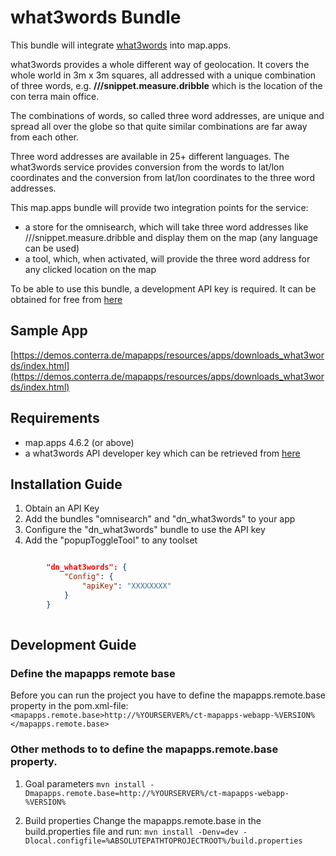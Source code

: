 # what3words Bundle

This bundle will integrate [what3words](https://what3words.com/de/) into map.apps.

what3words provides a whole different way of geolocation. It covers the whole world in 3m x 3m squares, all addressed
with a unique combination of three words, e.g. **///snippet.measure.dribble** which is the location of the con terra main office.

The combinations of words, so called three word addresses, are unique and spread all over the globe so that quite similar 
combinations are far away from each other. 

Three word addresses are available in 25+ different languages. The what3words service provides conversion from the 
words to lat/lon coordinates and the conversion from lat/lon coordinates to the three word addresses.

This map.apps bundle will provide two integration points for the service: 
* a store for the omnisearch, which will take three word addresses like ///snippet.measure.dribble and display them on the map (any language can be used)
* a tool, which, when activated, will provide the three word address for any clicked location on the map

To be able to use this bundle, a development API key is required. It can be obtained for free from [here](https://accounts.what3words.com/register) 

## Sample App
[https://demos.conterra.de/mapapps/resources/apps/downloads_what3words/index.html](https://demos.conterra.de/mapapps/resources/apps/downloads_what3words/index.html)

## Requirements
* map.apps 4.6.2 (or above)
* a what3words API developer key which can be retrieved from [here](https://accounts.what3words.com/register)

## Installation Guide

1. Obtain an API Key
2. Add the bundles "omnisearch" and "dn_what3words" to your app
3. Configure the "dn_what3words" bundle to use the API key
4. Add the "popupToggleTool" to any toolset

```json

        "dn_what3words": {
            "Config": {
                "apiKey": "XXXXXXXX"
            }
        }
        
```

## Development Guide
### Define the mapapps remote base
Before you can run the project you have to define the mapapps.remote.base property in the pom.xml-file:
`<mapapps.remote.base>http://%YOURSERVER%/ct-mapapps-webapp-%VERSION%</mapapps.remote.base>`

### Other methods to to define the mapapps.remote.base property.
1. Goal parameters
`mvn install -Dmapapps.remote.base=http://%YOURSERVER%/ct-mapapps-webapp-%VERSION%`

2. Build properties
Change the mapapps.remote.base in the build.properties file and run:
`mvn install -Denv=dev -Dlocal.configfile=%ABSOLUTEPATHTOPROJECTROOT%/build.properties`
